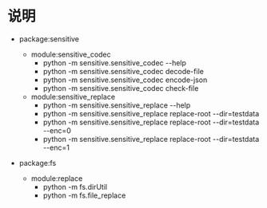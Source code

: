 # 说明

- package:sensitive
  - module:sensitive_codec
    - python -m sensitive.sensitive_codec --help
    - python -m sensitive.sensitive_codec decode-file
    - python -m sensitive.sensitive_codec encode-json
    - python -m sensitive.sensitive_codec check-file
  - module:sensitive_replace
    - python -m sensitive.sensitive_replace --help
    - python -m sensitive.sensitive_replace replace-root --dir=testdata
    - python -m sensitive.sensitive_replace replace-root --dir=testdata --enc=0
    - python -m sensitive.sensitive_replace replace-root --dir=testdata --enc=1

- package:fs
  - module:replace
    - python -m fs.dirUtil
    - python -m fs.file_replace
